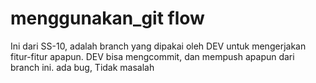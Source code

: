 # menggunakan_git flow

Ini dari SS-10, adalah branch yang dipakai oleh DEV untuk mengerjakan fitur-fitur apapun.
DEV bisa mengcommit, dan mempush apapun dari branch ini.
ada bug, Tidak masalah

